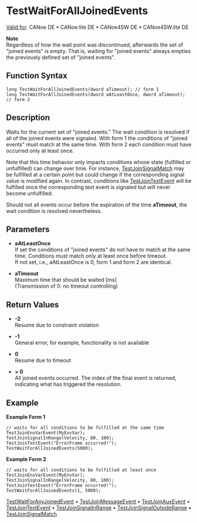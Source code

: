 # TestWaitForAllJoinedEvents

[Valid for](../../../Shared/FeatureAvailability.md): CANoe DE • CANoe:lite DE • CANoe4SW DE • CANoe4SW:lite DE

**Note**  
Regardless of how the wait point was discontinued, afterwards the set of "joined events" is empty. That is, waiting for "joined events" always empties the previously defined set of "joined events".

## Function Syntax

```plaintext
long TestWaitForAllJoinedEvents(dword aTimeout); // form 1
long TestWaitForAllJoinedEvents(dword aAtLeastOnce, dword aTimeout); // form 2
```

## Description

Waits for the current set of "joined events." The wait condition is resolved if all of the joined events were signaled. With form 1 the conditions of "joined events" must match at the same time. With form 2 each condition must have occurred only at least once.

Note that this time behavior only impacts conditions whose state (fulfilled or unfulfilled) can change over time. For instance, [TestJoinSignalMatch](CAPLfunctionTestJoinSignalMatch.md) may be fulfilled at a certain point but could change if the corresponding signal value is modified again. In contrast, conditions like [TestJoinTextEvent](CAPLfunctionTestJoinTextEvent.md) will be fulfilled once the corresponding text event is signaled but will never become unfulfilled.

Should not all events occur before the expiration of the time **aTimeout**, the wait condition is resolved nevertheless.

## Parameters

- **aAtLeastOnce**  
  If set the conditions of "joined events" do not have to match at the same time. Conditions must match only at least once before timeout.  
  If not set, i.e., aAtLeastOnce is 0, form 1 and form 2 are identical.

- **aTimeout**  
  Maximum time that should be waited [ms]  
  (Transmission of 0: no timeout controlling)

## Return Values

- **-2**  
  Resume due to constraint violation

- **-1**  
  General error, for example, functionality is not available

- **0**  
  Resume due to timeout

- **> 0**  
  All joined events occurred. The index of the final event is returned, indicating what has triggered the resolution.

## Example

**Example Form 1**

```plaintext
// waits for all conditions to be fulfilled at the same time
TestJoinEnvVarEvent(MyEnvVar);
TestJoinSignalInRange(Velocity, 80, 100);
TestJoinTextEvent("ErrorFrame occurred!");
TestWaitForAllJoinedEvents(5000);
```

**Example Form 2**

```plaintext
// waits for all conditions to be fulfilled at least once
TestJoinEnvVarEvent(MyEnvVar);
TestJoinSignalInRange(Velocity, 80, 100);
TestJoinTextEvent("ErrorFrame occurred!");
TestWaitForAllJoinedEvents(1, 5000);
```

[TestWaitForAnyJoinedEvent](CAPLfunctionTestWaitForAnyJoinedEvent.md) • [TestJoinMessageEvent](CAPLfunctionTestJoinMessageEvent.md) • [TestJoinAuxEvent](CAPLfunctionTestJoinAuxEvent.md) • [TestJoinTextEvent](CAPLfunctionTestJoinTextEvent.md) • [TestJoinSignalInRange](CAPLfunctionTestJoinSignalInRange.md) • [TestJoinSignalOutsideRange](CAPLfunctionTestJoinSignalOutsideRange.md) • [TestJoinSignalMatch](CAPLfunctionTestJoinSignalMatch.md)
